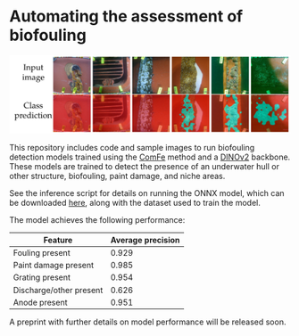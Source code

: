 # Automating the assessment of biofouling

![Model predictions of biofouling](sample_images/biofouling_example.png)

This repository includes code and sample images to run biofouling detection models trained using the [ComFe](https://arxiv.org/abs/2403.04125) method and a [DINOv2](https://github.com/facebookresearch/dinov2) backbone. These models are trained to detect the presence of an underwater hull or other structure, biofouling, paint damage, and niche areas.

See the inference script for details on running the ONNX model, which can be downloaded [here](https://figshare.com/articles/dataset/Automating_the_assessment_of_biofouling_in_images/26537158), along with the dataset used to train the model.

The model achieves the following performance:


| Feature | Average precision | 
|----------|----------|
| Fouling present| 0.929 | 
| Paint damage present | 0.985 	 | 
| Grating present | 0.954 	 | 
| Discharge/other present | 0.626 	 | 
| Anode present | 0.951 	 | 

A preprint with further details on model performance will be released soon.

